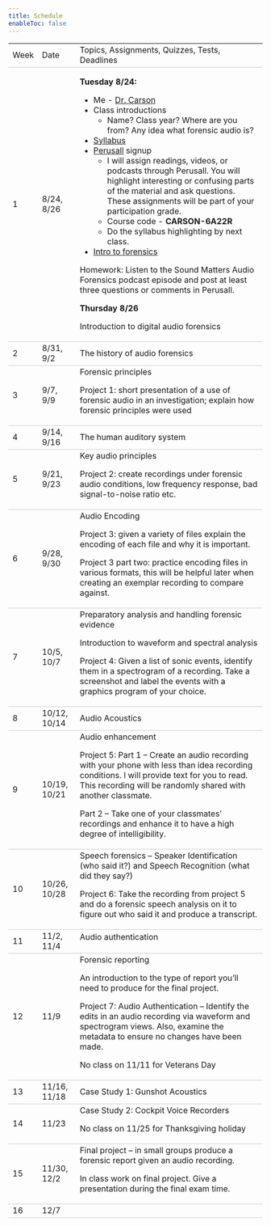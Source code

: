 ```yaml
---
title: Schedule
enableToc: false
---
```

<style>
table {
    border-collapse: collapse;
    width: 100%;
}

tr {
    border-bottom: 1px solid #ccc;
}

th {
    text-align: left;    
}

}
    </style>
<table >
  <tr>
   <td>Week
   </td>
   <td>Date
   </td>
   <td>Topics, Assignments, Quizzes, Tests, Deadlines
   </td>
  </tr>
  <tr>
   <td>1
   </td>
   <td>8/24, 8/26
   </td>
   <td>
   
   **Tuesday 8/24:**

   * Me - [Dr. Carson](https://tatecarson.com)
   * Class introductions 
      * Name? Class year? Where are you from? Any idea what forensic audio is?
   * [Syllabus](pages/syllabus.md)
   * [Perusall](https://perusall.com/) signup
        * I will assign readings, videos, or podcasts through Perusall. You will highlight interesting or confusing parts of the material and ask questions. These assignments will be part of your participation grade.  
        * Course code - **CARSON-6A22R**
        * Do the syllabus highlighting by next class.   
   * [Intro to forensics](pages/lectures/week-1/introduction/)   

   Homework: Listen to the Sound Matters Audio Forensics podcast episode and post at least three questions or comments in Perusall.

   **Thursday 8/26**

   Introduction to digital audio forensics

   </td>
  </tr>
  <tr>
   <td>2
   </td>
   <td>8/31, 9/2
   </td>
   <td>The history of audio forensics
   </td>
  </tr>
  <tr>
   <td>3
   </td>
   <td>9/7, 9/9
   </td>
   <td>Forensic principles
<p>
Project 1: short presentation of a use of forensic audio in an investigation; explain how forensic principles were used
   </td>
  </tr>
  <tr>
   <td>4
   </td>
   <td>9/14, 9/16
   </td>
   <td>The human auditory system
   </td>
  </tr>
  <tr>
   <td>5
   </td>
   <td>9/21, 9/23
   </td>
   <td>Key audio principles
<p>
Project 2: create recordings under forensic audio conditions, low frequency response, bad signal-to-noise ratio etc.
   </td>
  </tr>
  <tr>
   <td>6
   </td>
   <td>9/28, 9/30
   </td>
   <td>Audio Encoding 
<p>
Project 3: given a variety of files explain the encoding of each file and why it is important. 
<p>
Project 3 part two: practice encoding files in various formats, this will be helpful later when creating an exemplar recording to compare against. 
   </td>
  </tr>
  <tr>
   <td>7
   </td>
   <td>10/5, 10/7
   </td>
   <td>Preparatory analysis and handling forensic evidence 
<p>
Introduction to waveform and spectral analysis 
<p>
Project 4: Given a list of sonic events, identify them in a spectrogram of a recording. Take a screenshot and label the events with a graphics program of your choice. 
   </td>
  </tr>
  <tr>
   <td>8
   </td>
   <td>10/12, 10/14
   </td>
   <td>Audio Acoustics
   </td>
  </tr>
  <tr>
   <td>9
   </td>
   <td>10/19, 10/21
   </td>
   <td>Audio enhancement
<p>
Project 5: Part 1 – Create an audio recording with your phone with less than idea recording conditions. I will provide text for you to read. This recording will be randomly shared with another classmate. 
<p>
Part 2 – Take one of your classmates’ recordings and enhance it to have a high degree of intelligibility.
<p>
 
   </td>
  </tr>
  <tr>
   <td>10
   </td>
   <td>10/26, 10/28
   </td>
   <td>Speech forensics – Speaker Identification (who said it?) and Speech Recognition (what did they say?)
<p>
Project 6: Take the recording from project 5 and do a forensic speech analysis on it to figure out who said it and produce a transcript.
   </td>
  </tr>
  <tr>
   <td>11
   </td>
   <td>11/2, 11/4
   </td>
   <td>Audio authentication 
<p>
 
   </td>
  </tr>
  <tr>
   <td>12
   </td>
   <td>11/9
   </td>
   <td>Forensic reporting
<p>
An introduction to the type of report you’ll need to produce for the final project.
<p>
Project 7: Audio Authentication – Identify the edits in an audio recording via waveform and spectrogram views. Also, examine the metadata to ensure no changes have been made.
<p>
No class on 11/11 for Veterans Day
   </td>
  </tr>
  <tr>
   <td>13
   </td>
   <td>11/16, 11/18
   </td>
   <td>Case Study 1: Gunshot Acoustics
   </td>
  </tr>
  <tr>
   <td>14
   </td>
   <td>11/23
   </td>
   <td>Case Study 2: Cockpit Voice Recorders
<p>
No class on 11/25 for Thanksgiving holiday
   </td>
  </tr>
  <tr>
   <td>15
   </td>
   <td>11/30, 12/2
   </td>
   <td>Final project – in small groups produce a forensic report given an audio recording. 
<p>
In class work on final project. Give a presentation during the final exam time. 
   </td>
  </tr>
  <tr>
   <td>16
   </td>
   <td>12/7
   </td>
   <td>
   </td>
  </tr>
</table>

